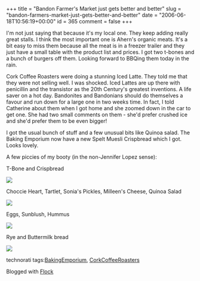 +++
title = "Bandon Farmer's Market just gets better and better"
slug = "bandon-farmers-market-just-gets-better-and-better"
date = "2006-06-18T10:56:19+00:00"
id = 365
comment = false
+++

I'm not just saying that because it's my local one. They keep adding really great stalls. I think the most important one is Ahern's organic meats. It's a bit easy to miss them because all the meat is in a freezer trailer and they just have a small table with the product list and prices. I got two t-bones and a bunch of burgers off them. Looking forward to BBQing them today in the rain.

Cork Coffee Roasters were doing a stunning Iced Latte. They told me that they were not selling well. I was shocked. Iced Lattes are up there with penicillin and the transistor as the 20th Century's greatest inventions. A life saver on a hot day. Bandonites and Bandonians should do themselves a favour and run down for a large one in two weeks time. In fact, I told Catherine about them when I got home and she zoomed down in the car to get one. She had two small comments on them - she'd prefer crushed ice and she'd prefer them to be even bigger!

I got the usual bunch of stuff and a few unusual bits like Quinoa salad. The Baking Emporium now have a new Spelt Muesli Crispbread which I got. Looks lovely.

A few piccies of my booty (in the non-Jennifer Lopez sense):

T-Bone and Crispbread

[![](http://static.flickr.com/46/169476494_c6cfb5404f_m.jpg)](http://flickr.com/photos/34306341@N00/169476494 "17062006093")

Choccie Heart, Tartlet, Sonia's Pickles, Milleen's Cheese, Quinoa Salad

[![](http://static.flickr.com/61/169476458_03c6ed94ab_m.jpg)](http://flickr.com/photos/34306341@N00/169476458 "17062006092")

Eggs, Sunblush, Hummus

[![](http://static.flickr.com/76/169476422_44e43f4fa8_m.jpg)](http://flickr.com/photos/34306341@N00/169476422 "17062006091")

Rye and Buttermilk bread

[![](http://static.flickr.com/51/169476365_f3594bb214_m.jpg)](http://flickr.com/photos/34306341@N00/169476365 "17062006094")

<!-- technorati tags begin -->

technorati tags:[BakingEmporium](http://technorati.com/tag/BakingEmporium), [CorkCoffeeRoasters](http://technorati.com/tag/CorkCoffeeRoasters)
<!-- technorati tags end -->

Blogged with [Flock](http://www.flock.com "Flock")
